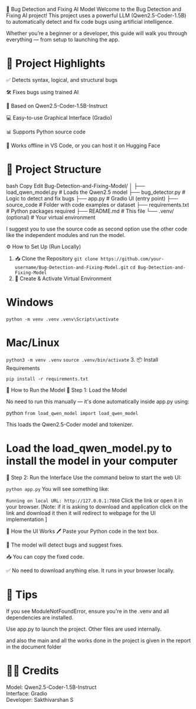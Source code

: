 🐞 Bug Detection and Fixing AI Model
Welcome to the Bug Detection and Fixing AI project! This project uses a powerful LLM (Qwen2.5-Coder-1.5B) to automatically detect and fix code bugs using artificial intelligence.

Whether you’re a beginner or a developer, this guide will walk you through everything — from setup to launching the app.

# 📌 Project Highlights
✅ Detects syntax, logical, and structural bugs

🛠️ Fixes bugs using trained AI

🧠 Based on Qwen2.5-Coder-1.5B-Instruct

💻 Easy-to-use Graphical Interface (Gradio)

📊 Supports Python source code

🐍 Works offline in VS Code, or you can host it on Hugging Face

# 📂 Project Structure
bash
Copy
Edit
Bug-Detection-and-Fixing-Model/
│
├── load_qwen_model.py      # Loads the Qwen2.5 model
├── bug_detector.py         # Logic to detect and fix bugs
├── app.py                  # Gradio UI (entry point)
├── source_code             # Folder with code examples or dataset
├── requirements.txt        # Python packages required
├── README.md               # This file
└── .venv/ (optional)       # Your virtual environment

 I suggest you to use the source code as second option use the other code like the independent modules and run the model.
 
⚙️ How to Set Up (Run Locally)
1. 📥 Clone the Repository 
```git clone https://github.com/your-username/Bug-Detection-and-Fixing-Model.git``` 
```cd Bug-Detection-and-Fixing-Model``` 
2. 🐍 Create & Activate Virtual Environment 
# Windows
```python -m venv .venv``` 
```.venv\Scripts\activate``` 

# Mac/Linux
```python3 -m venv .venv``` 
```source .venv/bin/activate``` 
3. 📦 Install Requirements 

```pip install -r requirements.txt```

🚀 How to Run the Model
🔹 Step 1: Load the Model 

No need to run this manually — it's done automatically inside app.py using: 

python
```from load_qwen_model import load_qwen_model``` 

This loads the Qwen2.5-Coder model and tokenizer. 

# Load the load_qwen_model.py to install the model in your computer 

🔹 Step 2: Run the Interface 
Use the command below to start the web UI: 

```python app.py``` 
You will see something like: 


```Running on local URL: http://127.0.0.1:7860``` 
 Click the link or open it in your browser. 
 [Note: if it is asking to download and application click on the link and download it then it will redirect to webpage for the UI implementation ]

🧠 How the UI Works 
🖊️ Paste your Python code in the text box. 

🤖 The model will detect bugs and suggest fixes. 

📥 You can copy the fixed code. 

✅ No need to download anything else. It runs in your browser locally. 

# 📌 Tips
If you see ModuleNotFoundError, ensure you're in the .venv and all dependencies are installed. 

Use app.py to launch the project. Other files are used internally. 

and also the main and all the works done in the project is given in the report in the document folder 

# 🧑‍💻 Credits
Model: Qwen2.5-Coder-1.5B-Instruct  
Interface: Gradio  
Developer: Sakthivarshan S


